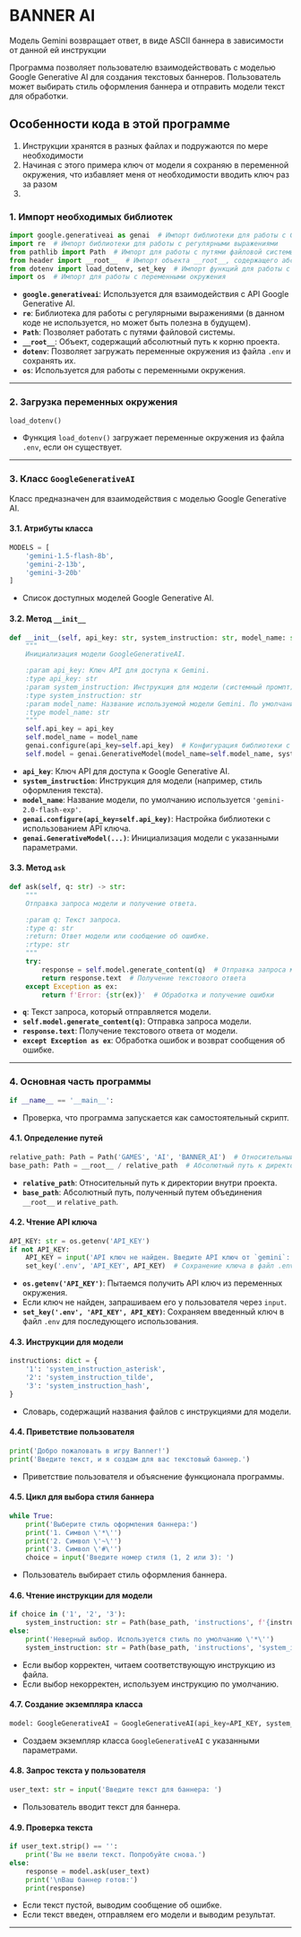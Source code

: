 # BANNER AI
Модель Gemini возвращает ответ, в виде ASCII баннера в зависимости от данной ей инструкции

Программа позволяет пользователю взаимодействовать с моделью Google Generative AI для создания текстовых баннеров. 
Пользователь может выбирать стиль оформления баннера и отправить модели текст для обработки.


## Особенности кода в этой программе
1. Инструкции хранятся в разных файлах и подружаются по мере необходимости
2. Начиная с этого примера ключ от модели я сохраняю в переменной окружения, что избавляет меня от необходимости вводить ключ раз за разом
2. 

### 1. **Импорт необходимых библиотек**
```python
import google.generativeai as genai  # Импорт библиотеки для работы с Gemini
import re  # Импорт библиотеки для работы с регулярными выражениями
from pathlib import Path  # Импорт для работы с путями файловой системы
from header import __root__  # Импорт объекта __root__, содержащего абсолютный путь к корню проекта
from dotenv import load_dotenv, set_key  # Импорт функций для работы с переменными окружения
import os  # Импорт для работы с переменными окружения
```

- **`google.generativeai`**: Используется для взаимодействия с API Google Generative AI.
- **`re`**: Библиотека для работы с регулярными выражениями (в данном коде не используется, но может быть полезна в будущем).
- **`Path`**: Позволяет работать с путями файловой системы.
- **`__root__`**: Объект, содержащий абсолютный путь к корню проекта.
- **`dotenv`**: Позволяет загружать переменные окружения из файла `.env` и сохранять их.
- **`os`**: Используется для работы с переменными окружения.

---

### 2. **Загрузка переменных окружения**
```python
load_dotenv()
```
- Функция `load_dotenv()` загружает переменные окружения из файла `.env`, если он существует.

---

### 3. **Класс `GoogleGenerativeAI`**
Класс предназначен для взаимодействия с моделью Google Generative AI.

#### 3.1. **Атрибуты класса**
```python
MODELS = [
    'gemini-1.5-flash-8b',
    'gemini-2-13b',
    'gemini-3-20b'
]
```
- Список доступных моделей Google Generative AI.

#### 3.2. **Метод `__init__`**
```python
def __init__(self, api_key: str, system_instruction: str, model_name: str = 'gemini-2.0-flash-exp'):
    """
    Инициализация модели GoogleGenerativeAI.

    :param api_key: Ключ API для доступа к Gemini.
    :type api_key: str
    :param system_instruction: Инструкция для модели (системный промпт).
    :type system_instruction: str
    :param model_name: Название используемой модели Gemini. По умолчанию 'gemini-2.0-flash-exp'.
    :type model_name: str
    """
    self.api_key = api_key
    self.model_name = model_name
    genai.configure(api_key=self.api_key)  # Конфигурация библиотеки с API ключом
    self.model = genai.GenerativeModel(model_name=self.model_name, system_instruction=system_instruction)  # Инициализация модели с инструкцией
```
- **`api_key`**: Ключ API для доступа к Google Generative AI.
- **`system_instruction`**: Инструкция для модели (например, стиль оформления текста).
- **`model_name`**: Название модели, по умолчанию используется `'gemini-2.0-flash-exp'`.
- **`genai.configure(api_key=self.api_key)`**: Настройка библиотеки с использованием API ключа.
- **`genai.GenerativeModel(...)`**: Инициализация модели с указанными параметрами.

#### 3.3. **Метод `ask`**
```python
def ask(self, q: str) -> str:
    """
    Отправка запроса модели и получение ответа.

    :param q: Текст запроса.
    :type q: str
    :return: Ответ модели или сообщение об ошибке.
    :rtype: str
    """
    try:
        response = self.model.generate_content(q)  # Отправка запроса модели
        return response.text  # Получение текстового ответа
    except Exception as ex:
        return f'Error: {str(ex)}'  # Обработка и получение ошибки
```
- **`q`**: Текст запроса, который отправляется модели.
- **`self.model.generate_content(q)`**: Отправка запроса модели.
- **`response.text`**: Получение текстового ответа от модели.
- **`except Exception as ex`**: Обработка ошибок и возврат сообщения об ошибке.

---

### 4. **Основная часть программы**
```python
if __name__ == '__main__':
```
- Проверка, что программа запускается как самостоятельный скрипт.

#### 4.1. **Определение путей**
```python
relative_path: Path = Path('GAMES', 'AI', 'BANNER_AI')  # Относительный путь к директории
base_path: Path = __root__ / relative_path  # Абсолютный путь к директории с использованием __root__
```
- **`relative_path`**: Относительный путь к директории внутри проекта.
- **`base_path`**: Абсолютный путь, полученный путем объединения `__root__` и `relative_path`.

#### 4.2. **Чтение API ключа**
```python
API_KEY: str = os.getenv('API_KEY')
if not API_KEY:
    API_KEY = input('API ключ не найден. Введите API ключ от `gemini`: ')  # Запрос API ключа у пользователя
    set_key('.env', 'API_KEY', API_KEY)  # Сохранение ключа в файл .env
```
- **`os.getenv('API_KEY')`**: Пытаемся получить API ключ из переменных окружения.
- Если ключ не найден, запрашиваем его у пользователя через `input`.
- **`set_key('.env', 'API_KEY', API_KEY)`**: Сохраняем введенный ключ в файл `.env` для последующего использования.

#### 4.3. **Инструкции для модели**
```python
instructions: dict = {
    '1': 'system_instruction_asterisk',
    '2': 'system_instruction_tilde',
    '3': 'system_instruction_hash',
}
```
- Словарь, содержащий названия файлов с инструкциями для модели.

#### 4.4. **Приветствие пользователя**
```python
print('Добро пожаловать в игру Banner!')
print('Введите текст, и я создам для вас текстовый баннер.')
```
- Приветствие пользователя и объяснение функционала программы.

#### 4.5. **Цикл для выбора стиля баннера**
```python
while True:
    print('Выберите стиль оформления баннера:')
    print('1. Символ \'*\'')
    print('2. Символ \'~\'')
    print('3. Символ \'#\'')
    choice = input('Введите номер стиля (1, 2 или 3): ')
```
- Пользователь выбирает стиль оформления баннера.

#### 4.6. **Чтение инструкции для модели**
```python
if choice in ('1', '2', '3'):
    system_instruction: str = Path(base_path, 'instructions', f'{instructions[choice]}.md').read_text(encoding='UTF-8')  # Чтение инструкции из файла
else:
    print('Неверный выбор. Используется стиль по умолчанию \'*\'')
    system_instruction: str = Path(base_path, 'instructions', 'system_instruction_asterisk.md').read_text(encoding='UTF-8')  # Чтение инструкции по умолчанию
```
- Если выбор корректен, читаем соответствующую инструкцию из файла.
- Если выбор некорректен, используем инструкцию по умолчанию.

#### 4.7. **Создание экземпляра класса**
```python
model: GoogleGenerativeAI = GoogleGenerativeAI(api_key=API_KEY, system_instruction=system_instruction)
```
- Создаем экземпляр класса `GoogleGenerativeAI` с указанными параметрами.

#### 4.8. **Запрос текста у пользователя**
```python
user_text: str = input('Введите текст для баннера: ')
```
- Пользователь вводит текст для баннера.

#### 4.9. **Проверка текста**
```python
if user_text.strip() == '':
    print('Вы не ввели текст. Попробуйте снова.')
else:
    response = model.ask(user_text)
    print('\nВаш баннер готов:')
    print(response)
```
- Если текст пустой, выводим сообщение об ошибке.
- Если текст введен, отправляем его модели и выводим результат.

---

